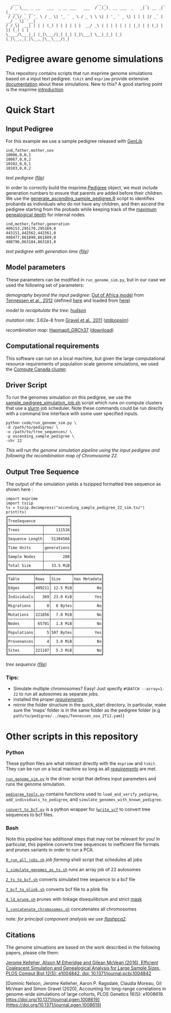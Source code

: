        ___                                  __ _                 _       _             
      / _ \___ _ __   ___  _ __ ___   ___  / _(_)_ __ ___  _   _| | __ _| |_ ___  _ __ 
     / /_\/ _ | '_ \ / _ \| '_ ` _ \ / _ \ \ \| | '_ ` _ \| | | | |/ _` | __/ _ \| '__|
    / /_\|  __| | | | (_) | | | | | |  __/ _\ | | | | | | | |_| | | (_| | || (_) | |   
    \____/\___|_| |_|\___/|_| |_| |_|\___| \__|_|_| |_| |_|\__,_|_|\__,_|\__\___/|_|   
                                                                                   
                                                                                                                                                                                                                  
# Pedigree aware genome simulations

This repository contains scripts that run msprime genome simulations based on a input text pedigree. `tskit` and `msprime` provide extensive [documentation](https://tskit.dev/msprime/docs/latest/api.html#msprime.sim_ancestry) about these simulations. New to this? A good starting point is the msprime [introduction](https://tskit.dev/msprime/docs/stable/intro.html). 

# Quick Start

## Input Pedigree
For this example we use a sample pedigree released with [GenLib](https://bmcbioinformatics.biomedcentral.com/articles/10.1186/s12859-015-0581-5)
```
ind,father,mother,sex
10086,0,0,1
10087,0,0,2
10102,0,0,1
10103,0,0,2
```
*text pedigree ([file](https://github.com/LukeAndersonTrocme/genome_simulations/blob/main/quick_start/pedigrees/sample_pedigree.csv))*


In order to correctly build the msprime.[Pedigree](https://tskit.dev/msprime/docs/stable/pedigrees.html) object, we must include generation numbers to ensure that parents are added before their children. We use the [generate_ascending_sample_pedigree.R](https://github.com/LukeAndersonTrocme/genome_simulations/blob/main/quick_start/code/generate_ascending_sample_pedigree.R) script to identifies probands as individuals who do not have any children, and then ascend the pedigree starting from the probads while keeping track of the [maximum genealogical depth](https://github.com/LukeAndersonTrocme/genome_simulations/blob/main/code/R/maximum_genealogical_depth.R) for internal nodes.
```
ind,mother,father,generation
409153,295170,295169,0
443151,442562,442561,0
408477,861890,861889,0
408790,863184,863183,0
```
*text pedigree with generation time ([file](https://github.com/LukeAndersonTrocme/genome_simulations/blob/main/quick_start/pedigrees/ascending_sample_pedigree.txt))*


## Model parameters
These parameters can be modified in `run_genome_sim.py`, but in our case we used the following set of parameters:

_demography beyond the input pedigree_: [Out of Africa model](https://tskit.dev/msprime/docs/latest/demography.html) from [Tennessen et al., 2012](https://www.science.org/doi/10.1126/science.1219240) (defined [here](https://popsim-consortium.github.io/stdpopsim-docs/stable/catalog.html?highlight=ooa#sec_catalog_homsap_models_outofafrica_2t12) and loaded from [here](https://github.com/LukeAndersonTrocme/genome_simulations/blob/main/misc/https://github.com/LukeAndersonTrocme/genome_simulations/blob/main/code/Tennessen_ooa_2T12.yaml))

_model to recapitulate the tree_: [hudson](https://tskit.dev/msprime/docs/latest/ancestry.html#hudson-coalescent)

_mutation rate_: 3.62e-8 from [Gravel et al., 2011](https://www.pnas.org/content/108/29/11983) ([stdpopsim](https://github.com/popsim-consortium/stdpopsim/blob/70bc680c41c3e64cc8bc0e2d2586403ac7a39d6b/stdpopsim/catalog/HomSap/demographic_models.py#L369))

_recombination map_: [HapmapII_GRCh37](https://popsim-consortium.github.io/stdpopsim-docs/stable/index.html) ([download](https://stdpopsim.s3-us-west-2.amazonaws.com/genetic_maps/HomSap/HapmapII_GRCh37_RecombinationHotspots.tar.gz))

## Computational requirements
This software can run on a local machine, but given the large computational resource requirements of population scale genome simulations, we used the [Compute Canada cluster](https://docs.computecanada.ca/).


## Driver Script

To run the genomes simulation on this pedigree, we use the [sample_pedigree_simulation_job.sh](https://github.com/LukeAndersonTrocme/genome_simulations/blob/main/quick_start/code/sample_pedigree_simulation_job.sh) script which runs on compute clusters that use a [slurm](https://slurm.schedmd.com/sbatch.html) job scheduler. Note these commands could be run direclty with a command line interface with some user specified inputs. 

```
python code/run_genome_sim.py \
-d /path/to/pedigree/ \
-o /path/to/tree_sequences/ \
-p ascending_sample_pedigree \
-chr 22
```
*This will run the genome simulation pipeline using the input pedigree and following the recombination map of Chromosome 22.*

## Output Tree Sequence

The output of the simulation yields a tszipped formatted tree sequence as shown here : 
```
import msprime
import tszip
ts = tszip.decompress("ascending_sample_pedigree_22_sim.tsz")
print(ts)
╔═══════════════════════════╗
║TreeSequence               ║
╠═══════════════╤═══════════╣
║Trees          │     111516║
╟───────────────┼───────────╢
║Sequence Length│   51304566║
╟───────────────┼───────────╢
║Time Units     │generations║
╟───────────────┼───────────╢
║Sample Nodes   │        280║
╟───────────────┼───────────╢
║Total Size     │   33.5 MiB║
╚═══════════════╧═══════════╝
╔═══════════╤══════╤═════════╤════════════╗
║Table      │Rows  │Size     │Has Metadata║
╠═══════════╪══════╪═════════╪════════════╣
║Edges      │409211│ 12.5 MiB│          No║
╟───────────┼──────┼─────────┼────────────╢
║Individuals│   369│ 23.0 KiB│         Yes║
╟───────────┼──────┼─────────┼────────────╢
║Migrations │     0│  8 Bytes│          No║
╟───────────┼──────┼─────────┼────────────╢
║Mutations  │221856│  7.8 MiB│          No║
╟───────────┼──────┼─────────┼────────────╢
║Nodes      │ 65701│  1.8 MiB│          No║
╟───────────┼──────┼─────────┼────────────╢
║Populations│     5│507 Bytes│         Yes║
╟───────────┼──────┼─────────┼────────────╢
║Provenances│     4│  3.0 MiB│          No║
╟───────────┼──────┼─────────┼────────────╢
║Sites      │221107│  5.3 MiB│          No║
╚═══════════╧══════╧═════════╧════════════╝
```
*tree sequence ([file](https://github.com/LukeAndersonTrocme/genome_simulations/blob/main/quick_start/tree_sequences/ascending_sample_pedigree_22_sim.tsz))*


### Tips: 
- Simulate multiple chromosomes? Easy! Just specify `#SBATCH --array=1-22` to run all autosomes as separate jobs.
- installed the proper [*requirements*](https://github.com/LukeAndersonTrocme/genome_simulations/blob/main/misc/pedsim_requirements.txt).
- mirror the folder structure in the quick_start directory. In particular, make sure the 'maps' folder is in the same folder as the pedigree folder (e.g `path/to/pedigree/../maps/Tennessen_ooa_2T12.yaml`)


# Other scripts in this repository
### Python
These python files are what interact directly with the `msprime` and `tskit`. They can be run on a local machine so long as all [*requirements*](https://github.com/LukeAndersonTrocme/genome_simulations/blob/main/misc/pedsim_requirements.txt) are met. 

[`run_genome_sim.py`](https://github.com/LukeAndersonTrocme/genome_simulations/blob/main/code/run_genome_sim.py) is the driver script that defines input parameters and runs the genome simulation.

[`pedigree_tools.py`](https://github.com/LukeAndersonTrocme/genome_simulations/blob/main/code/pedigree_tools.py) contains functions used to `load_and_verify_pedigree`, `add_individuals_to_pedigree`, and `simulate_genomes_with_known_pedigree`.   

[`convert_to_bcf.py`](https://github.com/LukeAndersonTrocme/genome_simulationst/blob/main/code/convert_to_bcf.py) is a python wrapper for ([`write_vcf`](https://tskit.dev/tskit/docs/stable/python-api.html#tskit.TreeSequence.write_vcf) to convert tree sequences to bcf files.

### Bash
Note this pipeline has additional steps that may not be relevant for you! In particular, this pipeline converts tree sequences to inefficient file formats and prunes variants in order to run a PCA.

[`0_run_all_jobs.sh`](https://github.com/LukeAndersonTrocme/genome_simulations/blob/main/code/0_run_all_jobs.sh) _job farming_ shell script that schedules all jobs

[`1_simulate_genomes_as_ts.sh`](https://github.com/LukeAndersonTrocme/genome_simulations/blob/main/code/1_simulate_genomes_as_ts.sh) runs an array job of 22 autosomes

[`2_ts_to_bcf.sh`](https://github.com/LukeAndersonTrocme/genome_simulations/blob/main/code/2_ts_to_bcf.sh) converts simulated tree sequence to a bcf file

[`3_bcf_to_plink.sh`](https://github.com/LukeAndersonTrocme/genome_simulations/blob/main/code/3_bcf_to_plink.sh) converts bcf file to a plink file

[`4_ld_prune.sh`](https://github.com/LukeAndersonTrocme/genome_simulations/blob/main/code/4_ld_prune.sh) prunes with linkage disequilibrium and strict [mask](http://ftp.1000genomes.ebi.ac.uk/vol1/ftp/release/20130502/supporting/accessible_genome_masks/20140520.strict_mask.autosomes.bed)

[`5_concatenate_chromosomes.sh`](https://github.com/LukeAndersonTrocme/genome_simulations/blob/main/code/5_concatenate_chromosomes.sh) concatenates all chromosomes 

_note: for principal component analysis we use [flashpca2](https://github.com/gabraham/flashpca)._



## Citations

The genome simuations are based on the work described in the following papers, please cite them:

[Jerome Kelleher, Alison M Etheridge and Gilean McVean (2016), Efficient Coalescent Simulation and Genealogical Analysis for Large Sample Sizes, PLOS Comput Biol 12(5): e1004842. doi: 10.1371/journal.pcbi.1004842](http://dx.doi.org/10.1371/journal.pcbi.1004842)

[Dominic Nelson, Jerome Kelleher, Aaron P. Ragsdale, Claudia Moreau, Gil McVean and Simon Gravel (2020), Accounting for long-range correlations in genome-wide simulations of large cohorts, PLOS Genetics 16(5): e1008619. https://doi.org/10.1371/journal.pgen.1008619](https://doi.org/10.1371/journal.pgen.1008619)
